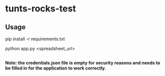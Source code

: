 # tunts-rocks-test

## Usage
pip install -r requirements.txt

python app.py \<spreadsheet_url\>
##

#### Note: the credentials.json file is empty for security reasons and needs to be filled in for the application to work correctly.
